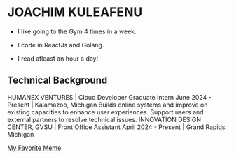 # JOACHIM KULEAFENU

- I like going to the Gym 4 times in a week.

- I code in ReactJs and Golang.

- I read atleast an hour a day!

## Technical Background

HUMANEX VENTURES | Cloud Developer Graduate Intern
June 2024 - Present | Kalamazoo, Michigan
Builds online systems and improve on existing capacities to enhance user
experiences.
Support users and external partners to resolve technical issues.
INNOVATION DESIGN CENTER, GVSU | Front Office Assistant
April 2024 - Present | Grand Rapids, Michigan

[My Favorite Meme](https://media.licdn.com/dms/image/v2/C4E12AQE478uocz-1pg/article-inline_image-shrink_400_744/article-inline_image-shrink_400_744/0/1520427370250?e=1731542400&v=beta&t=wJtqWFPAu0NjC3yuttsxC1_HZEW9-pgBO5YxuZzSRPA)